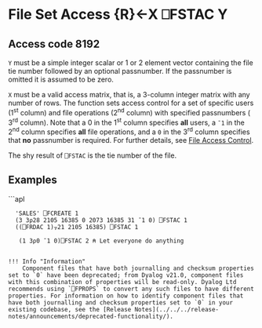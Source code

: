<!-- Hidden search keywords -->
<div style="display: none;">
  ⎕FSTAC FSTAC
</div>






<h1 class="heading"><span class="name">File Set Access</span> <span class="command">{R}←X ⎕FSTAC Y</span></h1>


## Access code 8192


`Y` must be a simple integer scalar or 1 or 2 element vector containing the file tie number followed by an optional passnumber. If the passnumber is omitted it is assumed to be zero.


`X` must be a valid access matrix, that is, a 3-column integer matrix with any number of rows.  The function sets access control for a set of specific users (1<sup>st</sup> column) and file operations (2<sup>nd</sup> column) with specified passnumbers ( 3<sup>rd</sup> column). Note that a 0 in the 1<sup>st</sup> column specifies **all** users, a `¯1` in the 2<sup>nd</sup> column specifies **all** file operations, and a `0` in the 3<sup>rd</sup> column specifies that **no** passnumber is required. For further details, see [File Access Control](../../../programming-reference-guide/component-files/component-files).


The shy result of `⎕FSTAC` is the tie number of the file.

<h2 class="example">Examples</h2>
```apl

      'SALES' ⎕FCREATE 1
      (3 3⍴28 2105 16385 0 2073 16385 31 ¯1 0) ⎕FSTAC 1
      ((⎕FRDAC 1)⍪21 2105 16385) ⎕FSTAC 1

       (1 3⍴0 ¯1 0)⎕FSTAC 2 ⍝ Let everyone do anything

```

!!! Info "Information"
    Component files that have both journalling and checksum properties set to `0` have been deprecated; from Dyalog v21.0, component files with this combination of properties will be read-only. Dyalog Ltd recommends using `⎕FPROPS` to convert any such files to have different properties. For information on how to identify component files that have both journalling and checksum properties set to `0` in your existing codebase, see the [Release Notes](../../../release-notes/announcements/deprecated-functionality/).


